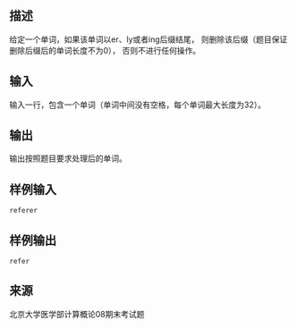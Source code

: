 ## 描述


给定一个单词，如果该单词以er、ly或者ing后缀结尾， 则删除该后缀（题目保证删除后缀后的单词长度不为0）， 否则不进行任何操作。

## 输入


输入一行，包含一个单词（单词中间没有空格，每个单词最大长度为32）。

## 输出


输出按照题目要求处理后的单词。

## 样例输入


```
referer

```


## 样例输出


```
refer
```


## 来源


北京大学医学部计算概论08期末考试题

